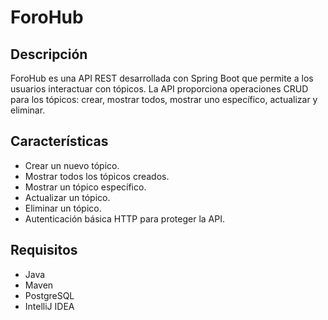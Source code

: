 # ForoHub

## Descripción

ForoHub es una API REST desarrollada con Spring Boot que permite a los usuarios interactuar con tópicos. La API proporciona operaciones CRUD para los tópicos: crear, mostrar todos, mostrar uno específico, actualizar y eliminar.

## Características

- Crear un nuevo tópico.
- Mostrar todos los tópicos creados.
- Mostrar un tópico específico.
- Actualizar un tópico.
- Eliminar un tópico.
- Autenticación básica HTTP para proteger la API.

## Requisitos

- Java 
- Maven
- PostgreSQL
- IntelliJ IDEA


